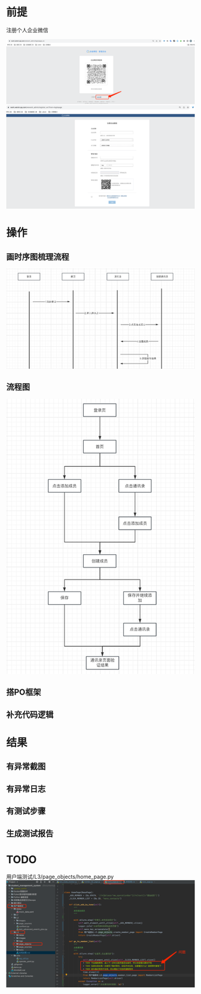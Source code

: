 # 前提

注册个人企业微信

![img.png](img.png)
![img_1.png](img_1.png)

# 操作

## 画时序图梳理流程
![img_2.png](img_2.png)

## 流程图
![img.png](img_3.png)

## 搭PO框架

## 补充代码逻辑

# 结果

## 有异常截图
## 有异常日志
## 有测试步骤
## 生成测试报告

# TODO
用户端测试/L3/page_objects/home_page.py
![img.png](img_4.png)